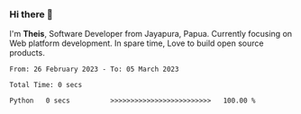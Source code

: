 ### Hi there 👋

I'm <b>Theis</b>, Software Developer from Jayapura, Papua. Currently focusing on Web platform development. In spare time, Love to build open source products.



 
 <!--START_SECTION:waka-->

```text
From: 26 February 2023 - To: 05 March 2023

Total Time: 0 secs

Python   0 secs          >>>>>>>>>>>>>>>>>>>>>>>>>   100.00 %
```

<!--END_SECTION:waka-->
